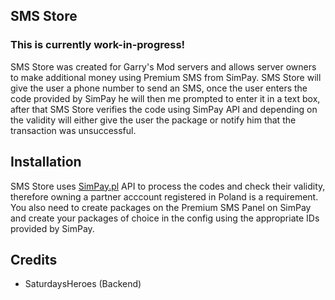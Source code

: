 ## SMS Store

### This is currently work-in-progress!

SMS Store was created for Garry's Mod servers and allows server owners to make additional money using Premium SMS from SimPay. SMS Store will give the user a phone number to send an SMS, once the user enters the code provided by SimPay he will then me prompted to enter it in a text box, after that SMS Store verifies the code using SimPay API and depending on the validity will either give the user the package or notify him that the transaction was unsuccessful. 

## Installation 
SMS Store uses [SimPay.pl](https://simpay.pl/) API to process the codes and check their validity, therefore owning a partner acccount registered in Poland is a requirement. You also need to create packages on the Premium SMS Panel on SimPay and create your packages of choice in the config using the appropriate IDs provided by SimPay. 

## Credits
- SaturdaysHeroes (Backend)
